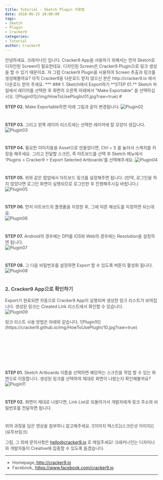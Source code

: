 ```yaml
---
title: Tutorial - Sketch Plugin 사용법
date: 2018-06-25 18:00:00
tags: 
- Sketch
- Plugin
- Cracker9
categories:
- Tutorial
author: Cracker9
---
```

<span style="color:#4d4d4d">
안녕하세요. 크래커나인 입니다.
Cracker9 App을 사용하기 위해서는 먼저 Sketch로 디자인된 Screen이 필요한데요.
디자인된 Screen은 Cracker9 Plugin으로 링크 생성을 할 수 있기 때문이죠.
자 그럼 Cracker9 Plugin을 사용하여 Screen 추출과 링크를 생성해볼까요?
아직 Cracker9을 다운로드 받지 않으신 분은 http://cracker9.io 에서 다운로드 받아 주세요.
***
### 1. Sketch에서 Export하기
<span style="color:#4d4d4d">**STEP 01.** Sketch 파일에서 레이어를 선택한 후 화면의 오른쪽 아래에서 "Make Exportable" 을 선택하십시오.  
![Plugin01](/img/HowToUsePlugIn/01.jpg?raw=true)  
#  

<span style="color:#4d4d4d">**STEP 02.** Make Exportable하면 아래 그림과 같이 변경됩니다.
![Plugin02](https://cracker9.github.io/img/HowToUsePlugIn/02.jpg?raw=true)
#  

<span style="color:#4d4d4d">**STEP 03.** 그리고 왼쪽 레이어 리스트에는 선택한 레이어에 칼 모양이 생깁니다.  
![Plugin03](https://cracker9.github.io/img/HowToUsePlugIn/03.jpg?raw=true)
#  

<span style="color:#4d4d4d">**STEP 04.** 필요한 이미지들을 Asset으로 만들었다면, Ctrl + S 를 눌러서 스케치를 저장을 해주세요. 그리고 전달할 스크린, 즉 아트보드를 선택 후 Sketch 메뉴에서 'Plugins > Cracker9 > Export Selected Artboards'를 선택해주세요.
![Plugin04](https://cracker9.github.io/img/HowToUsePlugIn/04.jpg?raw=true)
#  

<span style="color:#4d4d4d">**STEP 05.** 위와 같은 팝업에서 아트보드 링크를 설정해주면 됩니다. (만약, 로그인을 하지 않았다면 로그인 화면이 실행되므로 로그인한 후 진행해주시길 바랍니다.)  
![Plugin05](https://cracker9.github.io/img/HowToUsePlugIn/05.jpg?raw=true)
#  

<span style="color:#4d4d4d">**STEP 06.** 먼저 아트보드의 플랫폼을 지정한 후, 그에 따른 해상도를 지정하면 되는데요.  
![Plugin06](https://cracker9.github.io/img/HowToUsePlugIn/06.jpg?raw=true)
#  

<span style="color:#4d4d4d">**STEP 07.** Android의 경우에는 DPI를 iOS와 Web의 경우에는 Resolution을 설정하면 됩니다.  
![Plugin07](https://cracker9.github.io/img/HowToUsePlugIn/07.gif?raw=true)
#  

<span style="color:#4d4d4d">**STEP 08.** 그 다음 비밀번호를 설정하면 Export 할 수 있도록 버튼이 활성화 됩니다.  
![Plugin08](https://cracker9.github.io/img/HowToUsePlugIn/08.gif?raw=true)
#  

### 2. Cracker9 App으로 확인하기
<span style="color:#4d4d4d">Export가 완료되면 자동으로 Cracker9 App이 실행되며 생성한 링크 리스트가 보여집니다. 생성된 링크는 Created Link 리스트에서 확인할 수 있습니다.  
![Plugin09](https://cracker9.github.io/img/HowToUsePlugIn/09.jpg?raw=true)

<div style="margin-bottom: 130px">
<span style="color:#4d4d4d">링크 리스트 사용 방법은 아래와 같습니다.  
![Plugin10](https://cracker9.github.io/img/HowToUsePlugIn/10.jpg?raw=true)  
</div>

<span style="color:#4d4d4d">**STEP 01.** Sketch Artboards 이름을 선택하면 해당하는 스크린을 작업 할 수 있는 화면으로 이동합니다. 생성된 링크를 선택하여 제대로 화면이 나왔는지 확인해볼까요?  
![Plugin11](https://cracker9.github.io/img/HowToUsePlugIn/11.jpg? raw=true)
#  

<span style="color:#4d4d4d">**STEP 02.** 화면이 제대로 나왔다면, Link List로 되돌아가서 개발자에게 링크 주소와 비밀번호를 전달하면 됩니다.
#  

<span style="color:#4d4d4d">위의 과정을 담은 영상을 첨부하니 참고해주세요.
![이미지 텍스트](스크린샷 이미지)](유투브링크)

<span style="color:#4d4d4d">그럼, 그 외에 문의사항은 [hello@cracker9.io](helloo@cracker9.io) 로 메일주세요!
크래커나인는 디자이너와 개발자들이 Creative에 집중할 수 있도록 돕겠습니다.


_____

* Homepage_<a href="http://www.cracker9.io?utm_medium=cpc&utm_source=blog_origin&utm_campaign=0.11.x&utm_content=How_to_use_plugin">http://cracker9.io</a>
* Facebook_ https://www.facebook.com/cracker9.io

_____
